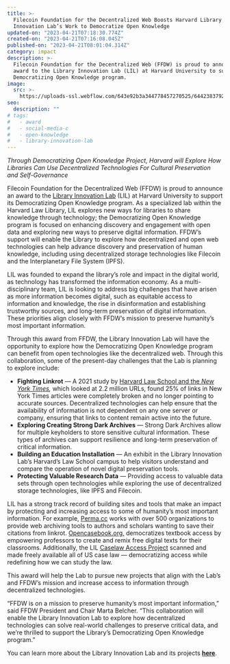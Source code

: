 ```yaml
---
title: >-
  Filecoin Foundation for the Decentralized Web Boosts Harvard Library
  Innovation Lab’s Work to Democratize Open Knowledge
updated-on: "2023-04-21T07:18:30.774Z"
created-on: "2023-04-21T07:16:08.045Z"
published-on: "2023-04-21T08:01:04.314Z"
category: impact
description: >-
  Filecoin Foundation for the Decentralized Web (FFDW) is proud to announce an
  award to the Library Innovation Lab (LIL) at Harvard University to support its
  Democratizing Open Knowledge program.
image:
  src: >-
    https://uploads-ssl.webflow.com/643e92b3a344778457270525/64423837922f062c19150fda_1-sqxvnk6dltsa3a9ec1fbyg.png
seo:
  description: ""
# tags:
#   - award
#   - social-media-c
#   - open-knowledge
#   - library-innovation-lab
---
```


_Through Democratizing Open Knowledge Project, Harvard will Explore How Libraries Can Use Decentralized Technologies For Cultural Preservation and Self-Governance_

Filecoin Foundation for the Decentralized Web (FFDW) is proud to announce an award to the [Library Innovation Lab](https://lil.law.harvard.edu/) (LIL) at Harvard University to support its Democratizing Open Knowledge program. As a specialized lab within the Harvard Law Library, LIL explores new ways for libraries to share knowledge through technology; the Democratizing Open Knowledge program is focused on enhancing discovery and engagement with open data and exploring new ways to preserve digital information. FFDW’s support will enable the Library to explore how decentralized and open web technologies can help advance discovery and preservation of human knowledge, including using decentralized storage technologies like Filecoin and the Interplanetary File System (IPFS).

LIL was founded to expand the library’s role and impact in the digital world, as technology has transformed the information economy. As a multi-disciplinary team, LIL is looking to address big challenges that have arisen as more information becomes digital, such as equitable access to information and knowledge, the rise in disinformation and establishing trustworthy sources, and long-term preservation of digital information. These priorities align closely with FFDW’s mission to preserve humanity’s most important information.

Through this award from FFDW, the Library Innovation Lab will have the opportunity to explore how the Democratizing Open Knowledge program can benefit from open technologies like the decentralized web. Through this collaboration, some of the present-day challenges that the Lab is planning to explore include:

- **Fighting Linkrot** — A 2021 study by [Harvard Law School and the _New York Times_](https://www.cjr.org/analysis/linkrot-content-drift-new-york-times.php)_,_ which looked at 2.2 million URLs, found 25% of links in New York Times articles were completely broken and no longer pointing to accurate sources. Decentralized technologies can help ensure that the availability of information is not dependent on any one server or company, ensuring that links to content remain active into the future.
- **Exploring Creating Strong Dark Archives** — Strong Dark Archives allow for multiple keyholders to store sensitive cultural information. These types of archives can support resilience and long-term preservation of critical information.
- **Building an Education Installation** — An exhibit in the Library Innovation Lab’s Harvard’s Law School campus to help visitors understand and compare the operation of novel digital preservation tools.
- **Protecting Valuable Research Data** — Providing access to valuable data sets through open technologies while exploring the use of decentralized storage technologies, like IPFS and Filecoin.

LIL has a strong track record of building sites and tools that make an impact by protecting and increasing access to some of humanity’s most important information. For example, [Perma.cc](https://perma.cc/) works with over 500 organizations to provide web archiving tools to authors and scholars wanting to save their citations from linkrot. [Opencasebook.org,](https://opencasebook.org/) democratizes textbook access by empowering professors to create and remix free digital texts for their classrooms. Additionally, the LIL [Caselaw Access Project](https://case.law/) scanned and made freely available all of US case law — democratizing access while redefining how we can study the law.

This award will help the Lab to pursue new projects that align with the Lab’s and FFDW’s mission and increase access to information through decentralized technologies.

“FFDW is on a mission to preserve humanity’s most important information,” said FFDW President and Chair Marta Belcher. “This collaboration will enable the Library Innovation Lab to explore how decentralized technologies can solve real-world challenges to preserve critical data, and we’re thrilled to support the Library’s Democratizing Open Knowledge program.”

You can learn more about the Library Innovation Lab and its projects [**here**](https://lil.law.harvard.edu/).
